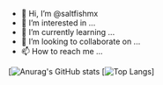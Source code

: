- 👋 Hi, I’m @saltfishmx
- 👀 I’m interested in ...
- 🌱 I’m currently learning ...
- 💞️ I’m looking to collaborate on ...
- 📫 How to reach me ...

<!---
saltfishmx/saltfishmx is a ✨ special ✨ repository because its `README.md` (this file) appears on your GitHub profile.
You can click the Preview link to take a look at your changes.
--->
[![Anurag's GitHub stats](https://github-readme-stats.vercel.app/api?username=saltfishmx&theme=tokyonight&count_private=true&show_icons=true)
[![Top Langs](https://github-readme-stats.vercel.app/api/top-langs/?username=anuraghazra&layout=compact)]
